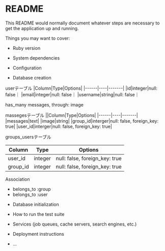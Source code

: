 # README

This README would normally document whatever steps are necessary to get the
application up and running.

Things you may want to cover:

* Ruby version

* System dependencies

* Configuration

* Database creation

userテーブル
|Column|Type|Options|
|------|----|-------|
|id|integer|null: false｜
|email|integer|null: false｜
|username|string|null: false｜


has_many messages, through: image


massegesテーブル
||Column|Type|Options|
|------|----|-------|
|messages|text|
|image|string|
|group_id|interger|null: false, foreign_key: true|
|user_id|interger|null: false, foreign_key: true|


groups_usersテーブル

|Column|Type|Options|
|------|----|-------|
|user_id|integer|null: false, foreign_key: true|
|group_id|integer|null: false, foreign_key: true|

 Association
- belongs_to :group
- belongs_to :user

* Database initialization

* How to run the test suite

* Services (job queues, cache servers, search engines, etc.)

* Deployment instructions

* ...
